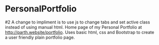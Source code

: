 # PersonalPortfolio
#2 A change to impliment is to use js to change tabs and set active class instead of using manual html.
Home page of my Personal Portfolio at http://parth.website/portfolio.
Uses basic html, css and Bootstrap to create a user friendly plain portfolio page.
